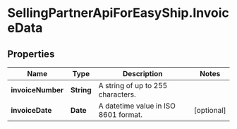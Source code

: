 # SellingPartnerApiForEasyShip.InvoiceData

## Properties

Name | Type | Description | Notes
------------ | ------------- | ------------- | -------------
**invoiceNumber** | **String** | A string of up to 255 characters. | 
**invoiceDate** | **Date** | A datetime value in ISO 8601 format. | [optional] 


